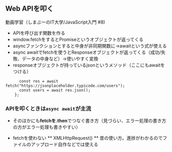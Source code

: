 ## Web APIを叩く
動画学習（しまぶーのIT大学/JavaScript入門 #8)

- APIを呼び出す関数を作る
- window.fetchをするとPromiseというオブジェクトが返ってくる
- asyncファンクションとすると中身が非同期関数に→awaitという式が使える
- async awaitでfetchを使うとResponseオブジェクトが返ってくる（成功/失敗、データの中身など）→使いやすく変換
- responseオブジェクトが持っているjsonというメソッド（ここにもawaitをつける）

``` async fucntion callApi() {
      const res = await fetch("https://jsonplaceholder.typicode.com/users");
      const users = await res.json();
    }; 
```
    
    
### APIを叩くときは`async await`が主流

- そのほかにも**fetchを.then**でつなぐ書き方（見づらい、エラー処理の書き方の方がエラー処理も書きやすい）

- fetchを使わない ** XMLHttpRequest() ** 昔の使い方。進捗がわかるのでファイルのアップロード自作などでは使える
